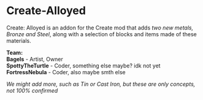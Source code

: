 # Create-Alloyed
Create: Alloyed is an addon for the Create mod that adds *two new metals, Bronze and Steel*, along with a selection of blocks and items made of these materials.

**Team:**<br />
**Bagels** - Artist, Owner<br />
**SpottyTheTurtle** - Coder, something else maybe? idk not yet<br />
**FortressNebula** - Coder, also maybe smth else

*We might add more, such as Tin or Cast Iron, but these are only concepts, not 100% confirmed*
